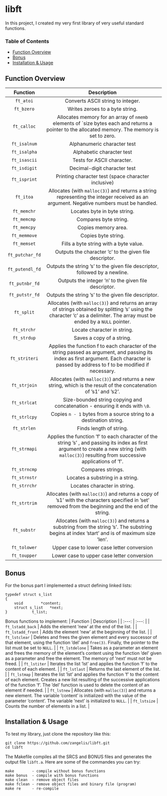 # libft

In this project, I created my very first library of very useful standard functions.

### Table of Contents
* [Function Overview](#functionoverview)
* [Bonus](#bonusfunctions)
* [Installation & Usage](#installation&usage)

<a name="functionoverview"/>

## Function Overview

| Function | Description |
| :---: | :---: |
| `ft_atoi` | Converts ASCII string to integer. |
| `ft_bzero` | Writes zeroes to a byte string. |
| `ft_calloc` | Allocates memory for an array of `nmemb` elements of `size bytes each and returns a pointer to the allocated memory. The memory is set to zero. |
| `ft_isalnum` | Alphanumeric character test |
| `ft_isalpha` | Alphabetic character test |
| `ft_isascii` | Tests for ASCII character. |
| `ft_isdigit` | Decimal-digit character test |
| `ft_isprint` | Printing character test (space character inclusive) |
| `ft_itoa` | Allocates (with `malloc(3)`) and returns a string representing the integer received as an argument. Negative numbers must be handled. |
| `ft_memchr` | Locates byte in byte string. |
| `ft_memcmp` | Compares byte string. |
| `ft_memcpy` | Copies memory area. |
| `ft_memmove` | Copies byte string. |
| `ft_memset` | Fills a byte string with a byte value. |
| `ft_putchar_fd` | Outputs the character ’c’ to the given file descriptor. |
| `ft_putendl_fd` | Outputs the string ’s’ to the given file descriptor, followed by a newline. |
| `ft_putnbr_fd` | Outputs the integer ’n’ to the given file descriptor. |
| `ft_putstr_fd` | Outputs the string ’s’ to the given file descriptor. |
| `ft_split` | Allocates (with `malloc(3)`) and returns an array of strings obtained by splitting ’s’ using the character ’c’ as a delimiter.  The array must be ended by a `NULL` pointer. |
| `ft_strchr` | Locate character in string. |
| `ft_strdup` | Saves a copy of a string. |
| `ft_striteri` | Applies the function f to each character of the string passed as argument, and passing its index as first argument.  Each character is passed by address to f to be modified if necessary. |
| `ft_strjoin` | Allocates (with `malloc(3)`) and returns a new string, which is the result of the concatenation of ’s1’ and ’s2’. |
| `ft_strlcat` | Size-bounded string copying and concatenation - ensuring it ends with `\0`. |
| `ft_strlcpy` | Copies `n - 1` bytes from a source string to a destination string. |
| `ft_strlen` | Finds length of string. |
| `ft_strmapi` | Applies the function ’f’ to each character of the string ’s’ , and passing its index as first argument to create a new string (with `malloc(3)`) resulting from successive applications of ’f’. |
| `ft_strncmp` | Compares strings. |
| `ft_strnstr` | Locates a substring in a string. |
| `ft_strrchr` | Locates character in string. |
| `ft_strtrim` | Allocates (with `malloc(3)`) and returns a copy of ’s1’ with the characters specified in ’set’ removed from the beginning and the end of the string. |
| `ft_substr` | Allocates (with `malloc(3)`) and returns a substring from the string ’s’. The substring begins at index ’start’ and is of maximum size ’len’. |
| `ft_tolower` | Upper case to lower case letter conversion |
| `ft_toupper` | Lower case to upper case letter conversion |

<a name="bonusfunctions"/>

## Bonus

For the bonus part I implemented a struct defining linked lists:
```
typedef struct s_list
{
	void		*content;
	struct s_list	*next;
}			t_list;
```
Bonus functions to implement:
| Function | Description |
| :---: | :---: |
| `ft_lstadd_back` | Adds the element ’new’ at the end of the list. |
| `ft_lstadd_front` | Adds the element ’new’ at the beginning of the list. |
| `ft_lstclear` | Deletes and frees the given element and every successor of that element, using the function ’del’ and `free(3)`. Finally, the pointer to the list must be set to `NULL`. |
| `ft_lstdelone` | Takes as a parameter an element and frees the memory of the element’s content using the function ’del’ given as a parameter and free the element. The memory of ’next’ must not be freed. |
| `ft_lstiter` | Iterates the list ’lst’ and applies the function ’f’ to the content of each element. |
| `ft_lstlast` | Returns the last element of the list. |
| `ft_lstmap` | Iterates the list ’lst’ and applies the function ’f’ to the content of each element.  Creates a new list resulting of the successive applications of the function ’f’.  The ’del’ function is used to delete the content of an element if needed. |
| `ft_lstnew` | Allocates (with `malloc(3)`) and returns a new element.  The variable ’content’ is initialized with the value of the parameter ’content’.  The variable ’next’ is initialized to `NULL`. |
| `ft_lstsize` | Counts the number of elements in a list. |

<a name="installation&usage"/>

## Installation & Usage
To test my library, just clone the repository like this:
```
git clone https://github.com/zangelis/libft.git
cd libft
```
The Makefile compiles all the SRCS and BONUS files and generates the output file `libft.a`. Here are some of the commandes you can try:
```
make		- compile without bonus functions
make bonus	- compile with bonus functions
make clean	- remove object files
make fclean	- remove object files and binary file (program)
make re		- re-compile
```
